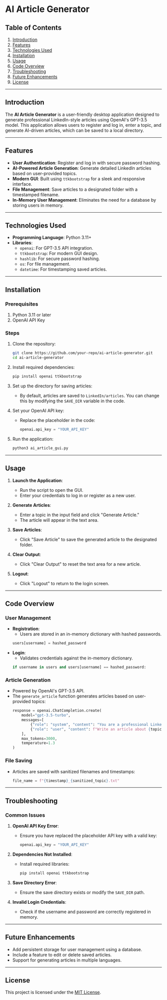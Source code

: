 # **AI Article Generator**

## **Table of Contents**
1. [Introduction](#introduction)
2. [Features](#features)
3. [Technologies Used](#technologies-used)
4. [Installation](#installation)
5. [Usage](#usage)
6. [Code Overview](#code-overview)
7. [Troubleshooting](#troubleshooting)
8. [Future Enhancements](#future-enhancements)
9. [License](#license)

---

## **Introduction**

The **AI Article Generator** is a user-friendly desktop application designed to generate professional LinkedIn-style articles using OpenAI's GPT-3.5 model. This application allows users to register and log in, enter a topic, and generate AI-driven articles, which can be saved to a local directory.

---

## **Features**

- **User Authentication**: Register and log in with secure password hashing.
- **AI-Powered Article Generation**: Generate detailed LinkedIn articles based on user-provided topics.
- **Modern GUI**: Built using `ttkbootstrap` for a sleek and responsive interface.
- **File Management**: Save articles to a designated folder with a timestamped filename.
- **In-Memory User Management**: Eliminates the need for a database by storing users in memory.

---

## **Technologies Used**

- **Programming Language**: Python 3.11+
- **Libraries**:
  - `openai`: For GPT-3.5 API integration.
  - `ttkbootstrap`: For modern GUI design.
  - `hashlib`: For secure password hashing.
  - `os`: For file management.
  - `datetime`: For timestamping saved articles.

---

## **Installation**

### **Prerequisites**
1. Python 3.11 or later
2. OpenAI API Key

### **Steps**
1. Clone the repository:
   ```bash
   git clone https://github.com/your-repo/ai-article-generator.git
   cd ai-article-generator
   ```

2. Install required dependencies:
   ```bash
   pip install openai ttkbootstrap
   ```

3. Set up the directory for saving articles:
   - By default, articles are saved to `LinkedIn/articles`. You can change this by modifying the `SAVE_DIR` variable in the code.

4. Set your OpenAI API key:
   - Replace the placeholder in the code:
     ```python
     openai.api_key = "YOUR_API_KEY"
     ```

5. Run the application:
   ```bash
   python3 ai_article_gui.py
   ```

---

## **Usage**

1. **Launch the Application**:
   - Run the script to open the GUI.
   - Enter your credentials to log in or register as a new user.

2. **Generate Articles**:
   - Enter a topic in the input field and click "Generate Article."
   - The article will appear in the text area.

3. **Save Articles**:
   - Click "Save Article" to save the generated article to the designated folder.

4. **Clear Output**:
   - Click "Clear Output" to reset the text area for a new article.

5. **Logout**:
   - Click "Logout" to return to the login screen.

---

## **Code Overview**

### **User Management**
- **Registration**:
  - Users are stored in an in-memory dictionary with hashed passwords.
  ```python
  users[username] = hashed_password
  ```
- **Login**:
  - Validates credentials against the in-memory dictionary.
  ```python
  if username in users and users[username] == hashed_password:
  ```

### **Article Generation**
- Powered by OpenAI's GPT-3.5 API.
- The `generate_article` function generates articles based on user-provided topics:
  ```python
  response = openai.ChatCompletion.create(
      model="gpt-3.5-turbo",
      messages=[
          {"role": "system", "content": "You are a professional LinkedIn article writer."},
          {"role": "user", "content": f"Write an article about {topic.strip()}."}
      ],
      max_tokens=3000,
      temperature=1.3
  )
  ```

### **File Saving**
- Articles are saved with sanitized filenames and timestamps:
  ```python
  file_name = f"{timestamp}_{sanitized_topic}.txt"
  ```

---

## **Troubleshooting**

### **Common Issues**
1. **OpenAI API Key Error**:
   - Ensure you have replaced the placeholder API key with a valid key:
     ```python
     openai.api_key = "YOUR_API_KEY"
     ```

2. **Dependencies Not Installed**:
   - Install required libraries:
     ```bash
     pip install openai ttkbootstrap
     ```

3. **Save Directory Error**:
   - Ensure the save directory exists or modify the `SAVE_DIR` path.

4. **Invalid Login Credentials**:
   - Check if the username and password are correctly registered in memory.

---

## **Future Enhancements**

- Add persistent storage for user management using a database.
- Include a feature to edit or delete saved articles.
- Support for generating articles in multiple languages.

---

## **License**

This project is licensed under the [MIT License](https://opensource.org/licenses/MIT).